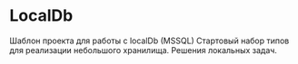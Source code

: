 # LocalDb
Шаблон проекта для работы с localDb (MSSQL)
Стартовый набор типов для реализации небольшого хранилища. Решения локальных задач.
